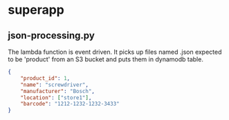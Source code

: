 # superapp

## json-processing.py
The lambda function is event driven. It picks up files named .json expected to be 'product' from an S3 bucket and puts them in dynamodb table.

```json
{
    "product_id": 1,
    "name": "screwdriver",
    "manufacturer": "Bosch",
    "location": ["store1"],
    "barcode": "1212-1232-1232-3433"
}